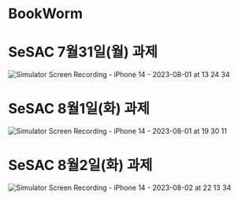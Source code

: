 # BookWorm


# SeSAC 7월31일(월) 과제

![Simulator Screen Recording - iPhone 14 - 2023-08-01 at 13 24 34](https://github.com/Jimmy-Jung/BookWorm/assets/115251866/81c7f716-8d72-42fc-8024-d400a77cc210)

# SeSAC 8월1일(화) 과제

![Simulator Screen Recording - iPhone 14 - 2023-08-01 at 19 30 11](https://github.com/Jimmy-Jung/BookWorm/assets/115251866/57faf19a-012f-42f6-bc7b-586a578f8674)

# SeSAC 8월2일(화) 과제

![Simulator Screen Recording - iPhone 14 - 2023-08-02 at 22 13 34](https://github.com/Jimmy-Jung/BookWorm/assets/115251866/6a3751ca-c896-434c-9399-a4e81b538153)
